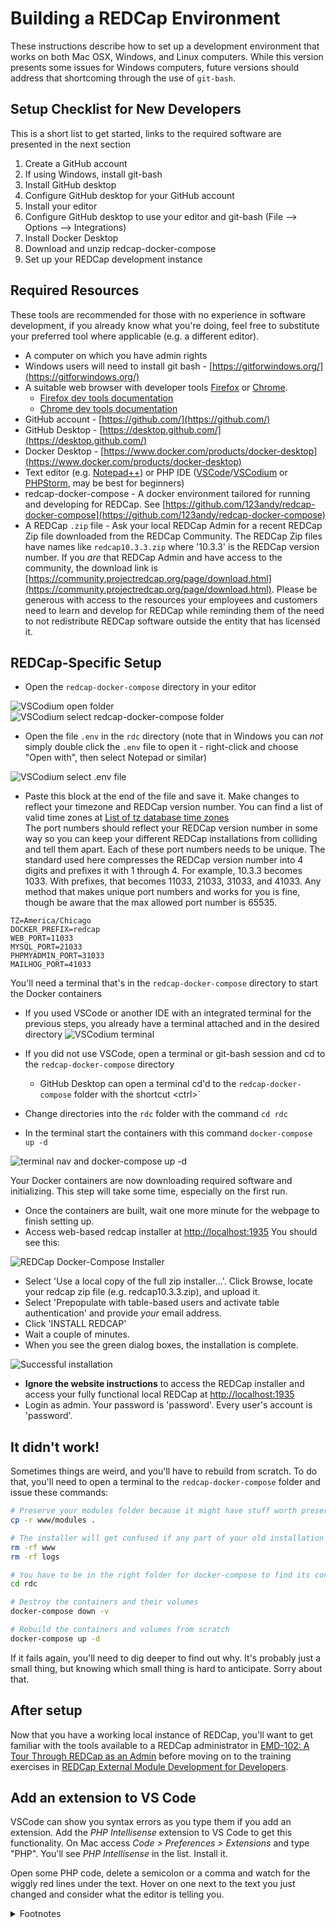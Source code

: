 # Building a REDCap Environment

These instructions describe how to set up a development environment that works on both Mac OSX, Windows, and Linux computers. While this version presents some issues for Windows computers, future versions should address that shortcoming through the use of `git-bash`.

## Setup Checklist for New Developers

This is a short list to get started, links to the required software are presented in the next section

1. Create a GitHub account
1. If using Windows, install git-bash
1. Install GitHub desktop
1. Configure GitHub desktop for your GitHub account
1. Install your editor
1. Configure GitHub desktop to use your editor and git-bash (File --> Options --> Integrations)
1. Install Docker Desktop
1. Download and unzip redcap-docker-compose
1. Set up your REDCap development instance

## Required Resources

These tools are recommended for those with no experience in software development, if you already know what you're doing, feel free to substitute your preferred tool where applicable (e.g. a different editor).
- A computer on which you have admin rights
- Windows users will need to install git bash - [https://gitforwindows.org/](https://gitforwindows.org/)
- A suitable web browser with developer tools [Firefox](https://www.mozilla.org/en-US/firefox/new/) or [Chrome](https://www.google.com/chrome/).
    - [Firefox dev tools documentation](https://developer.mozilla.org/en-US/docs/Tools)
    - [Chrome dev tools documentation](https://developers.google.com/web/tools/chrome-devtools)
- GitHub account - [https://github.com/](https://github.com/)
- GitHub Desktop - [https://desktop.github.com/](https://desktop.github.com/)
- Docker Desktop - [https://www.docker.com/products/docker-desktop](https://www.docker.com/products/docker-desktop)
- Text editor (e.g. [Notepad++](https://notepad-plus-plus.org/)) or PHP IDE ([VSCode](https://code.visualstudio.com/)/[VSCodium](https://vscodium.com/) or [PHPStorm](https://www.jetbrains.com/phpstorm/), may be best for beginners)
- redcap-docker-compose - A docker environment tailored for running and developing for REDCap. See [https://github.com/123andy/redcap-docker-compose](https://github.com/123andy/redcap-docker-compose)
- A REDCap `.zip` file - Ask your local REDCap Admin for a recent REDCap Zip file downloaded from the REDCap Community. The REDCap Zip files have names like `redcap10.3.3.zip` where '10.3.3' is the REDCap version number. If you _are_ that REDCap Admin and have access to the community, the download link is [https://community.projectredcap.org/page/download.html](https://community.projectredcap.org/page/download.html). Please be generous with access to the resources your employees and customers need to learn and develop for REDCap while reminding them of the need to not redistribute REDCap software outside the entity that has licensed it.


## REDCap-Specific Setup

- Open the `redcap-docker-compose` directory in your editor

![VSCodium open folder](/assets/img/vscodium_1.png#screenshot)
![VSCodium select redcap-docker-compose folder](/assets/img/vscodium_2.png#screenshot)

- Open the file `.env` in the `rdc` directory (note that in Windows you can _not_ simply double click the `.env` file to open it - right-click and choose "Open with", then select Notepad or similar)

![VSCodium select .env file](/assets/img/vscodium_3.png#screenshot)

- Paste this block at the end of the file and save it. Make changes to reflect your timezone and REDCap version number. You can find a list of valid time zones at [List of tz database time zones](https://www.php.net/manual/en/timezones.php)  
The port numbers should reflect your REDCap version number in some way so you can keep your different REDCap installations from colliding and tell them apart. Each of these port numbers needs to be unique. The standard used here compresses the REDCap version number into 4 digits and prefixes it with 1 through 4. For example, 10.3.3 becomes 1033. With prefixes, that becomes 11033, 21033, 31033, and 41033. Any method that makes unique port numbers and works for you is fine, though be aware that the max allowed port number is 65535.
```
TZ=America/Chicago
DOCKER_PREFIX=redcap
WEB_PORT=11033
MYSQL_PORT=21033
PHPMYADMIN_PORT=31033
MAILHOG_PORT=41033
```

You'll need a terminal that's in the `redcap-docker-compose` directory to start the Docker containers
- If you used VSCode or another IDE with an integrated terminal for the previous steps, you already have a terminal attached and in the desired directory ![VSCodium terminal](/assets/img/vscodium_terminal.png#screenshot)

- If you did not use VSCode, open a terminal or git-bash session and cd to the `redcap-docker-compose` directory
    - GitHub Desktop can open a terminal cd'd to the `redcap-docker-compose` folder with the shortcut \<ctrl\>\`
- Change directories into the `rdc` folder with the command `cd rdc`
- In the terminal start the containers with this command `docker-compose up -d`

![terminal nav and docker-compose up -d](/assets/img/terminal-dcup.png#screenshot)

Your Docker containers are now downloading required software and initializing. This step will take some time, especially on the first run.
- Once the containers are built, wait one more minute for the webpage to finish setting up.
- Access web-based redcap installer at [http://localhost:1935](http://localhost:1935) You should see this:

![REDCap Docker-Compose Installer](/assets/img/installer.png#screenshot)

- Select 'Use a local copy of the full zip installer...'. Click Browse, locate your redcap zip file (e.g. redcap10.3.3.zip), and upload it.
- Select 'Prepopulate with table-based users and activate table authentication' and provide _your_ email address.
- Click 'INSTALL REDCAP'
- Wait a couple of minutes.
- When you see the green dialog boxes, the installation is complete.

![Successful installation](/assets/img/successful_installation.png#screenshot)

- **Ignore the website instructions** to access the REDCap installer and access your fully functional local REDCap at [http://localhost:1935](http://localhost:1935)
- Login as admin. Your password is 'password'. Every user's account is 'password'.


## It didn't work!

Sometimes things are weird, and you'll have to rebuild from scratch. To do that, you'll need to open a terminal to the `redcap-docker-compose` folder and issue these commands:

```bash
# Preserve your modules folder because it might have stuff worth preserving
cp -r www/modules .

# The installer will get confused if any part of your old installation exists
rm -rf www
rm -rf logs

# You have to be in the right folder for docker-compose to find its config files
cd rdc

# Destroy the containers and their volumes
docker-compose down -v

# Rebuild the containers and volumes from scratch
docker-compose up -d
```

If it fails again, you'll need to dig deeper to find out why. It's probably just a small thing, but knowing which small thing is hard to anticipate. Sorry about that.

## After setup
Now that you have a working local instance of REDCap, you'll want to get familiar with the tools available to a REDCap administrator in [EMD-102: A Tour Through REDCap as an Admin](emd102) before moving on to the training exercises in [REDCap External Module Development for Developers](guide_for_devs).

## Add an extension to VS Code

VSCode can show you syntax errors as you type them if you add an extension. Add the _PHP Intellisense_ extension to VS Code to get this functionality.  On Mac access _Code > Preferences > Extensions_ and type "PHP". You'll see _PHP Intellisense_ in the list. Install it.

Open some PHP code, delete a semicolon or a comma and watch for the wiggly red lines under the text. Hover on one next to the text you just changed and consider what the editor is telling you.


<details>
<summary>Footnotes
</summary>

## Footnotes

These instructions were adapted from a REDCap Development Class presented at the University of Arkansas Medical School in February 2020. The original document is located [here](development_class).

</details>
